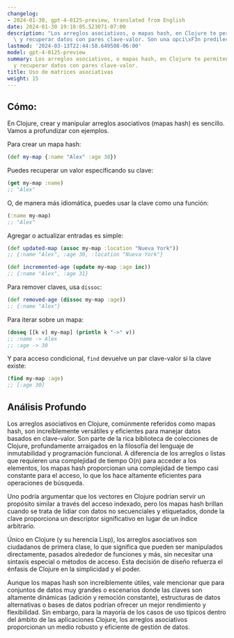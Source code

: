 ```yaml
---
changelog:
- 2024-01-30, gpt-4-0125-preview, translated from English
date: 2024-01-30 19:10:05.523071-07:00
description: "Los arreglos asociativos, o mapas hash, en Clojure te permiten almacenar\
  \ y recuperar datos con pares clave-valor. Son una opci\xF3n predilecta para manejar\u2026"
lastmod: '2024-03-13T22:44:58.649508-06:00'
model: gpt-4-0125-preview
summary: Los arreglos asociativos, o mapas hash, en Clojure te permiten almacenar
  y recuperar datos con pares clave-valor.
title: Uso de matrices asociativas
weight: 15
---
```


## Cómo:
En Clojure, crear y manipular arreglos asociativos (mapas hash) es sencillo. Vamos a profundizar con ejemplos.

Para crear un mapa hash:

```clojure
(def my-map {:name "Alex" :age 30})
```

Puedes recuperar un valor especificando su clave:

```clojure
(get my-map :name)
;; "Alex"
```
O, de manera más idiomática, puedes usar la clave como una función:

```clojure
(:name my-map)
;; "Alex"
```

Agregar o actualizar entradas es simple:

```clojure
(def updated-map (assoc my-map :location "Nueva York"))
;; {:name "Alex", :age 30, :location "Nueva York"}

(def incremented-age (update my-map :age inc))
;; {:name "Alex", :age 31}
```

Para remover claves, usa `dissoc`:

```clojure
(def removed-age (dissoc my-map :age))
;; {:name "Alex"}
```

Para iterar sobre un mapa:

```clojure
(doseq [[k v] my-map] (println k "->" v))
;; :name -> Alex
;; :age -> 30
```

Y para acceso condicional, `find` devuelve un par clave-valor si la clave existe:

```clojure
(find my-map :age)
;; [:age 30]
```

## Análisis Profundo
Los arreglos asociativos en Clojure, comúnmente referidos como mapas hash, son increíblemente versátiles y eficientes para manejar datos basados en clave-valor. Son parte de la rica biblioteca de colecciones de Clojure, profundamente arraigados en la filosofía del lenguaje de inmutabilidad y programación funcional. A diferencia de los arreglos o listas que requieren una complejidad de tiempo O(n) para acceder a los elementos, los mapas hash proporcionan una complejidad de tiempo casi constante para el acceso, lo que los hace altamente eficientes para operaciones de búsqueda.

Uno podría argumentar que los vectores en Clojure podrían servir un propósito similar a través del acceso indexado, pero los mapas hash brillan cuando se trata de lidiar con datos no secuenciales y etiquetados, donde la clave proporciona un descriptor significativo en lugar de un índice arbitrario.

Único en Clojure (y su herencia Lisp), los arreglos asociativos son ciudadanos de primera clase, lo que significa que pueden ser manipulados directamente, pasados alrededor de funciones y más, sin necesitar una sintaxis especial o métodos de acceso. Esta decisión de diseño refuerza el énfasis de Clojure en la simplicidad y el poder.

Aunque los mapas hash son increíblemente útiles, vale mencionar que para conjuntos de datos muy grandes o escenarios donde las claves son altamente dinámicas (adición y remoción constante), estructuras de datos alternativas o bases de datos podrían ofrecer un mejor rendimiento y flexibilidad. Sin embargo, para la mayoría de los casos de uso típicos dentro del ámbito de las aplicaciones Clojure, los arreglos asociativos proporcionan un medio robusto y eficiente de gestión de datos.
